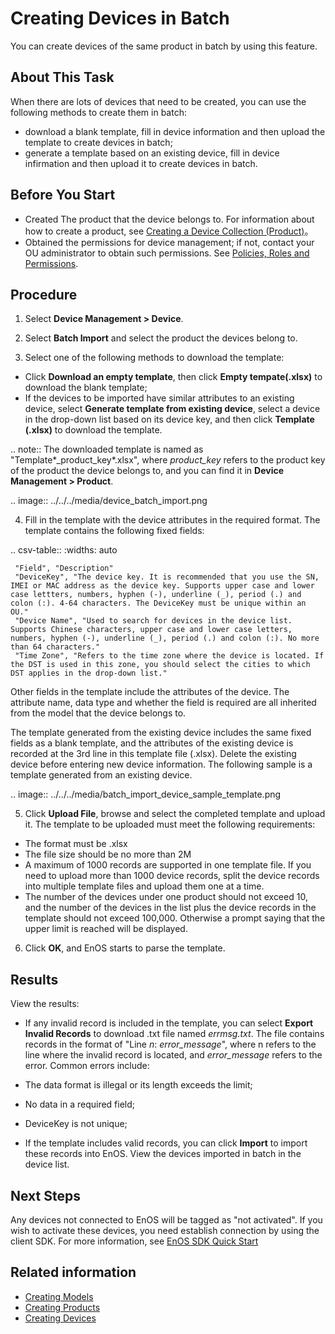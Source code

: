 # Creating Devices in Batch

You can create devices of the same product in batch by using this feature.

## About This Task

When there are lots of devices that need to be created, you can use the following methods to create them in batch:
- download a blank template, fill in device information and then upload the template to create devices in batch;
- generate a template based on an existing device, fill in device infirmation and then upload it to create devices in batch.

##  Before You Start

- Created The product that the device belongs to. For information about how to create a product, see [Creating a Device Collection (Product)](creating_product)。
- Obtained the permissions for device management; if not, contact your OU administrator to obtain such permissions. See [Policies, Roles and Permissions](/docs/iam/en/2.0.8/access_policy).

## Procedure

1. Select **Device Management > Device**.

2. Select **Batch Import** and select the product the devices belong to.

3. Select one of the following methods to download the template:

  - Click **Download an empty template**, then click **Empty tempate(.xlsx)** to download the blank template;
  - If the devices to be imported have similar attributes to an existing device, select **Generate template from existing device**, select a device in the drop-down list based on its device key, and then click **Template (.xlsx)** to download the template.

  .. note:: The downloaded template is named as \"Template*\_product\_key*\.xlsx\", where *product_key* refers to the product key of the product the device belongs to, and you can find it in **Device Management > Product**.

  .. image:: ../../../media/device_batch_import.png

4. Fill in the template with the device attributes in the required format. The template contains the following fixed fields:

  .. csv-table::
     :widths: auto

     "Field", "Description"
     "DeviceKey", "The device key. It is recommended that you use the SN, IMEI or MAC address as the device key. Supports upper case and lower case lettters, numbers, hyphen (-), underline (_), period (.) and colon (:). 4-64 characters. The DeviceKey must be unique within an OU."
     "Device Name", "Used to search for devices in the device list. Supports Chinese characters, upper case and lower case letters, numbers, hyphen (-), underline (_), period (.) and colon (:). No more than 64 characters."
     "Time Zone", "Refers to the time zone where the device is located. If the DST is used in this zone, you should select the cities to which DST applies in the drop-down list."

  Other fields in the template include the attributes of the device. The attribute name, data type and whether the field is required are all inherited from the model that the device belongs to.

  The template generated from the existing device includes the same fixed fields as a blank template, and the attributes of the existing device is recorded at the 3rd line in this template file (.xlsx). Delete the existing device before entering new device information. The following sample is a template generated from an existing device.

  .. image:: ../../../media/batch_import_device_sample_template.png

5. Click **Upload File**, browse and select the completed template and upload it. The template to be uploaded must meet the following requirements:
  - The format must be .xlsx
  - The file size should be no more than 2M
  - A maximum of 1000 records are supported in one template file. If you need to upload more than 1000 device records, split the device records into multiple template files and upload them one at a time.
  - The number of the devices under one product should not exceed 10, and the number of the devices in the list plus the device records in the template should not exceed 100,000. Otherwise a prompt saying that the upper limit is reached will be displayed.

6. Click **OK**, and EnOS starts to parse the template.

## Results

View the results:
- If any invalid record is included in the template, you can select **Export Invalid Records** to download .txt file named _errmsg.txt_. The file contains records in the format of "Line *n*: *error_message*", where n refers to the line where the invalid record is located, and *error_message* refers to the error. Common errors include:

 - The data format is illegal or its length exceeds the limit;
 - No data in a required field;
 - DeviceKey is not unique;


- If the template includes valid records, you can click **Import** to import these records into EnOS. View the devices imported in batch in the device list.

## Next Steps

Any devices not connected to EnOS will be tagged as "not activated". If you wish to activate these devices, you need establish connection by using the client SDK. For more information, see [EnOS SDK Quick Start](/docs/app-development/en/2.0.8/gettingstarted_sdk.html)

## Related information

- [Creating Models](../../model/creating_model)
- [Creating Products](creating_product)
- [Creating Devices](creating_device)
